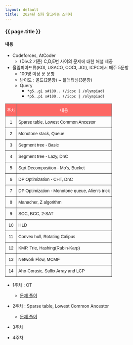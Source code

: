 ```yaml
---
layout: default
title:  2024년 심화 알고리즘 스터디
---
```

### {{ page.title }}

#### 내용

- Codeforces, AtCoder 
    - (Div.2 기준) C,D,E번 사이의 문제에 대한 해설 제공
- 올림피아드류(KOI, USACO, COCI, JOI), ICPC에서 매주 5문항 
    - 100명 이상 푼 문항
    - 난이도 : 골드(2문항) ~ 플래티넘(3문항)
    - Query
      - ``*g5..g1 s#100.. (/icpc | /olympiad)``
      - ``*p5..p1 s#100.. (/icpc | /olympiad)``
<style type="text/css">
.tg  {border-collapse:collapse;border-spacing:0;}
.tg td{border-color:black;border-style:solid;border-width:1px;font-family:Arial, sans-serif;font-size:14px;
  overflow:hidden;padding:10px 5px;word-break:normal;}
.tg th{border-color:black;border-style:solid;border-width:1px;font-family:Arial, sans-serif;font-size:14px;
  font-weight:normal;overflow:hidden;padding:10px 5px;word-break:normal;}
.tg .tg-u5vp{background-color:#fd6864;border-color:inherit;color:#ffffff;text-align:center;vertical-align:top}
.tg .tg-c3ow{border-color:inherit;text-align:center;vertical-align:top}
.tg .tg-0pky{border-color:inherit;text-align:left;vertical-align:top}
</style>
<table class="tg">
<thead>
  <tr>
    <th class="tg-u5vp">주차</th>
    <th class="tg-u5vp">내용</th>
  </tr>
</thead>
<tbody>
  <tr>
    <td class="tg-c3ow">1</td>
    <td class="tg-0pky">Sparse table, Lowest Common Ancestor</td>
  </tr>
  <tr>
    <td class="tg-c3ow">2</td>
    <td class="tg-0pky">Monotone stack, Queue</td>
  </tr>
  <tr>
    <td class="tg-c3ow">3</td>
    <td class="tg-0pky">Segment tree - Basic</td>
  </tr>
  <tr>
    <td class="tg-c3ow">4</td>
    <td class="tg-0pky">Segment tree - Lazy, DnC</td>
  </tr>
  <tr>
    <td class="tg-c3ow">5</td>
    <td class="tg-0pky">Sqrt Decomposition - Mo's, Bucket</td>
  </tr>
  <tr>
    <td class="tg-c3ow">6</td>
    <td class="tg-0pky">DP Optimization - CHT, DnC</td>
  </tr>
  <tr>
    <td class="tg-c3ow">7</td>
    <td class="tg-0pky"><span style="font-weight:400;font-style:normal">DP Optimization - Monotone queue, Alien's trick</span></td>
  </tr>
  <tr>
    <td class="tg-c3ow">8</td>
    <td class="tg-0pky">Manacher, Z algorithm</td>
  </tr>
  <tr>
    <td class="tg-c3ow">9</td>
    <td class="tg-0pky">SCC, BCC, 2-SAT</td>
  </tr>
  <tr>
    <td class="tg-c3ow">10</td>
    <td class="tg-0pky">HLD</td>
  </tr>
  <tr>
    <td class="tg-c3ow">11</td>
    <td class="tg-0pky">Convex hull, Rotating Calipus</td>
  </tr>
  <tr>
    <td class="tg-c3ow">12</td>
    <td class="tg-0pky">KMP, Trie, Hashing(Rabin-Karp)</td>
  </tr>
  <tr>
    <td class="tg-c3ow">13</td>
    <td class="tg-0pky">Network Flow, MCMF</td>
  </tr>
  <tr>
    <td class="tg-c3ow">14</td>
    <td class="tg-0pky">Aho-Corasic, Suffix Array and LCP</td>
  </tr>
</tbody>
</table>


- 1주차 : OT

  - [문제 풀이](https://drive.google.com/file/d/1rP9sdG7e0wDLMqCXYCOyiWXkqzsbgaJG/view?usp=sharing)
- 2주차 : Sparse table, Lowest Common Ancestor

  - [문제 풀이](https://drive.google.com/file/d/1e7P2FOBgbQdnKmkeS2DW3RSnEO1I0voz/view?usp=sharing)
- 3주차
- 4주차


